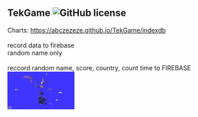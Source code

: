 ## TekGame ![GitHub license](https://img.shields.io/badge/license-MIT-blue.svg)
Charts: https://abczezeze.github.io/TekGame/indexdb
<br>
<br>record data to firebase
<br>random name only<br>
<br>reccord random name, score, country, count time to FIREBASE
<br><img src="https://github.com/abc3dz/TekGame/blob/master/screenshot/20200306.gif" width="30%" height="30%">
